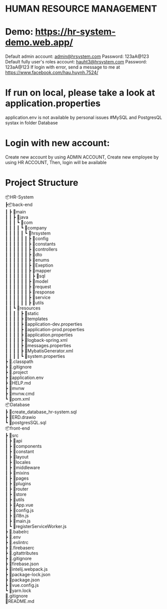 # HUMAN RESOURCE MANAGEMENT
# Demo: https://hr-system-demo.web.app/
Default admin account: admin@hrsystem.com
Password: 123aA@123
Default fully user's roles account: hauht3@hrsystem.com
Password: 123aA@123
If login with error, send a message to me at https://www.facebook.com/hau.huynh.7524/
# If run on local, please take a look at application.properties
application.env is not available by personal issues
#MySQL and PostgresQL systax in folder Database
# Login with new account: 
Create new account by using ADMIN ACCOUNT,
Create new employee by using HR ACCOUNT,
Then, login will be available 
# Project Structure
📦HR-System  
 ┣📦back-end  
 ┃ ┣ 📂main  
 ┃ ┃ ┣ 📂java  
 ┃ ┃ ┃ ┗ 📂com  
 ┃ ┃ ┃ ┃ ┗ 📂company  
 ┃ ┃ ┃ ┃ ┃ ┗ 📂hrsystem  
 ┃ ┃ ┃ ┃ ┃ ┃ ┣ 📂config  
 ┃ ┃ ┃ ┃ ┃ ┃ ┣ 📂constants  
 ┃ ┃ ┃ ┃ ┃ ┃ ┣ 📂controllers  
 ┃ ┃ ┃ ┃ ┃ ┃ ┣ 📂dto  
 ┃ ┃ ┃ ┃ ┃ ┃ ┣ 📂enums  
 ┃ ┃ ┃ ┃ ┃ ┃ ┣ 📂Exeption  
 ┃ ┃ ┃ ┃ ┃ ┃ ┣ 📂mapper  
 ┃ ┃ ┃ ┃ ┃ ┃ ┃ ┣ 📂sql  
 ┃ ┃ ┃ ┃ ┃ ┃ ┣ 📂model  
 ┃ ┃ ┃ ┃ ┃ ┃ ┣ 📂request  
 ┃ ┃ ┃ ┃ ┃ ┃ ┣ 📂response  
 ┃ ┃ ┃ ┃ ┃ ┃ ┣ 📂service  
 ┃ ┃ ┃ ┃ ┃ ┃ ┣ 📂utils  
 ┃ ┃ ┗ 📂resources  
 ┃ ┃ ┃ ┃ ┣ 📂static  
 ┃ ┃ ┃ ┃ ┣ 📂templates  
 ┃ ┃ ┃ ┃ ┣ 📜application-dev.properties  
 ┃ ┃ ┃ ┃ ┣ 📜application-prod.properties  
 ┃ ┃ ┃ ┃ ┣ 📜application.properties  
 ┃ ┃ ┃ ┃ ┣ 📜logback-spring.xml  
 ┃ ┃ ┃ ┃ ┣ 📜messages.properties  
 ┃ ┃ ┃ ┃ ┣ 📜MybatisGenerator.xml  
 ┃ ┃ ┃ ┃ ┗ 📜system.properties  
 ┣ 📜.classpath  
 ┣ 📜.gitignore  
 ┣ 📜.project  
 ┣ 📜application.env  
 ┣ 📜HELP.md  
 ┣ 📜mvnw  
 ┣ 📜mvnw.cmd  
 ┗ 📜pom.xml  
📦Database  
 ┣ 📜create_database_hr-system.sql  
 ┣ 📜ERD.drawio  
 ┗ 📜postgresSQL.sql  
📦front-end  
 ┣ 📂src  
 ┃ ┣ 📂api  
 ┃ ┣ 📂components  
 ┃ ┣ 📂constant  
 ┃ ┣ 📂layout  
 ┃ ┣ 📂locales  
 ┃ ┣ 📂middleware  
 ┃ ┣ 📂mixins  
 ┃ ┣ 📂pages  
 ┃ ┣ 📂plugins  
 ┃ ┣ 📂router  
 ┃ ┣ 📂store  
 ┃ ┣ 📂utils  
 ┃ ┣ 📜App.vue  
 ┃ ┣ 📜config.js  
 ┃ ┣ 📜i18n.js  
 ┃ ┣ 📜main.js  
 ┃ ┗ 📜registerServiceWorker.js  
 ┣ 📜.babelrc  
 ┣ 📜.env  
 ┣ 📜.eslintrc  
 ┣ 📜.firebaserc  
 ┣ 📜.gitattributes  
 ┣ 📜.gitignore  
 ┣ 📜firebase.json  
 ┣ 📜intelij.webpack.js  
 ┣ 📜package-lock.json  
 ┣ 📜package.json  
 ┣ 📜vue.config.js  
 ┗ 📜yarn.lock  
📜.gitignore  
📜README.md

 